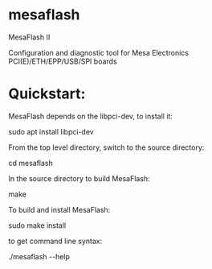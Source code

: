 # mesaflash
MesaFlash II

Configuration and diagnostic tool for Mesa Electronics PCI(E)/ETH/EPP/USB/SPI boards

Quickstart:
===========

MesaFlash depends on the libpci-dev, to install it:

  sudo apt install libpci-dev

From the top level directory, switch to the source directory:

  cd mesaflash

In the source directory to build MesaFlash:

  make

To build and install MesaFlash:

  sudo make install

to get command line syntax:
  
  ./mesaflash --help
